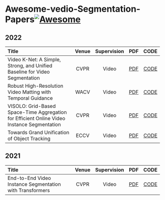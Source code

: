 # Awesome-vedio-Segmentation-Papers[![Awesome](https://cdn.rawgit.com/sindresorhus/awesome/d7305f38d29fed78fa85652e3a63e154dd8e8829/media/badge.svg)](https://github.com/sindresorhus/awesome)

## 2022
| Title | Venue | Supervision | PDF | CODE |
| :-----|:-----:|:---:|:---:|:----:|
| Video K-Net: A Simple, Strong, and Unified Baseline for Video Segmentation |CVPR|Video|[PDF](http://arxiv.org/abs/2204.04656)|[CODE](https://github.com/lxtGH/Video-K-Net)|
| Robust High-Resolution Video Matting with Temporal Guidance |WACV|Video|[PDF](http://arxiv.org/abs/2108.11515)|[CODE](https://github.com/PeterL1n/RobustVideoMatting)|
| VISOLO: Grid-Based Space-Time Aggregation for Efficient Online Video Instance Segmentation |CVPR|Video|[PDF](https://arxiv.org/abs/2112.04177)|[CODE](https://github.com/SuHoHan95/VISOLO)|
| Towards Grand Unification of Object Tracking | ECCV | Video | [PDF](http://arxiv.org/abs/2207.07078) | [CODE](https://github.com/MasterBin-IIAU/Unicorn) |


## 2021
| Title | Venue | Supervision | PDF | CODE |
| :-----|:-----:|:---:|:---:|:----:|
| End-to-End Video Instance Segmentation with Transformers|CVPR|Video |[PDF](http://arxiv.org/abs/2011.14503)|[CODE](https://github.com/Epiphqny/VisTR)|

